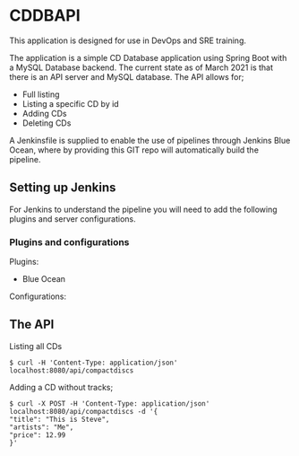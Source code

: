 # CDDBAPI

This application is designed for use in DevOps and SRE training.

The application is a simple CD Database application using Spring Boot with a MySQL Database backend.  The current state as of March 2021 is that there is an API server and MySQL database.  The API allows for;
* Full listing
* Listing a specific CD by id
* Adding CDs
* Deleting CDs

A Jenkinsfile is supplied to enable the use of pipelines through Jenkins Blue Ocean, where by providing this GIT repo will automatically build the pipeline.

## Setting up Jenkins

For Jenkins to understand the pipeline you will need to add the following plugins and server configurations.

### Plugins and configurations

Plugins:

* Blue Ocean

Configurations:


## The API

Listing all CDs
```
$ curl -H 'Content-Type: application/json' localhost:8080/api/compactdiscs
```

Adding a CD without tracks;
```
$ curl -X POST -H 'Content-Type: application/json' localhost:8080/api/compactdiscs -d '{
"title": "This is Steve",
"artists": "Me",
"price": 12.99
}'
```
